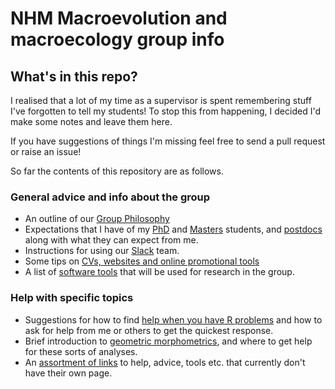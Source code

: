 # NHM Macroevolution and macroecology group info

## What's in this repo?

I realised that a lot of my time as a supervisor is spent remembering stuff I've forgotten to tell my students! 
To stop this from happening, I decided I'd make some notes and leave them here.

If you have suggestions of things I'm missing feel free to send a pull request or raise an issue!

So far the contents of this repository are as follows.

### General advice and info about the group
* An outline of our [Group Philosophy](https://github.com/nhcooper123/macro-group-info/blob/master/GroupPhilosophy.md)
* Expectations that I have of my [PhD](https://github.com/nhcooper123/macro-group-info/blob/master/ExpectationsPhD.md) and [Masters](https://github.com/nhcooper123/macro-group-info/blob/master/ExpectationsMasters.md) students, and [postdocs](https://github.com/nhcooper123/macro-group-info/blob/master/ExpectationsPostdoc.md) along with what they can expect from me.
* Instructions for using our [Slack](https://github.com/nhcooper123/macro-group-info/blob/master/HelpSlack.md) team.
* Some tips on [CVs, websites and online promotional tools](https://github.com/nhcooper123/macro-group-info/blob/master/CV_OnlinePromotion.md)
* A list of [software tools](https://github.com/nhcooper123/macro-group-info/blob/master/Tools.md) that will be used for research in the group. 

### Help with specific topics
* Suggestions for how to find [help when you have R problems](https://github.com/nhcooper123/macro-group-info/blob/master/HelpR.md) and how to ask for help from me or others to get the quickest response.
* Brief introduction to [geometric morphometrics](https://github.com/nhcooper123/macro-group-info/blob/master/HelpGeomorph.md), and where to get help for these sorts of analyses.
* An [assortment of links](https://github.com/nhcooper123/macro-group-info/blob/master/MiscLinks.md) to help, advice, tools etc. that currently don't have their own page.
